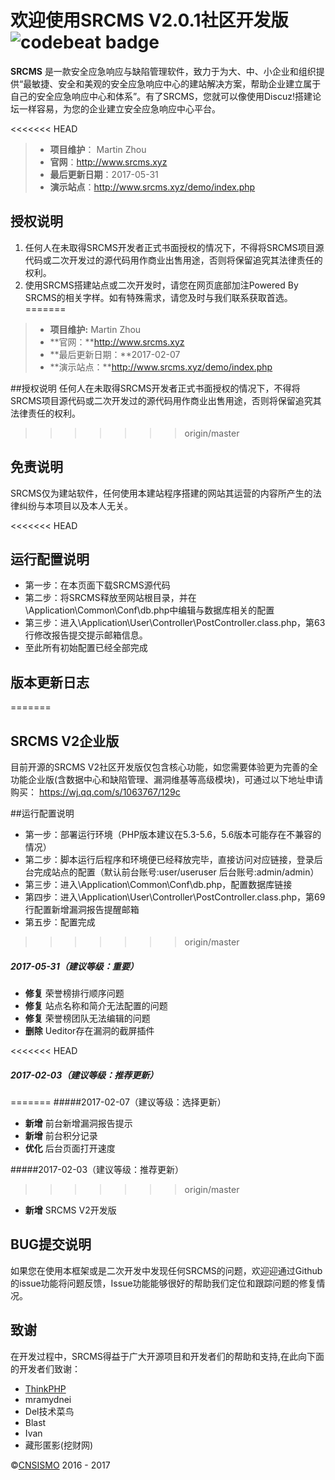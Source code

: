 # 欢迎使用SRCMS V2.0.1社区开发版 ![codebeat badge](https://codebeat.co/badges/67e58b6d-bc89-4f22-ba8f-7668a9c15c5a)

**SRCMS** 是一款安全应急响应与缺陷管理软件，致力于为大、中、小企业和组织提供“最敏捷、安全和美观的安全应急响应中心的建站解决方案，帮助企业建立属于自己的安全应急响应中心和体系”。有了SRCMS，您就可以像使用Discuz!搭建论坛一样容易，为您的企业建立安全应急响应中心平台。

<<<<<<< HEAD
> * **项目维护**： Martin Zhou
> * **官网**：http://www.srcms.xyz
> * **最后更新日期**：2017-05-31 
> * **演示站点**：http://www.srcms.xyz/demo/index.php


## 授权说明
1. 任何人在未取得SRCMS开发者正式书面授权的情况下，不得将SRCMS项目源代码或二次开发过的源代码用作商业出售用途，否则将保留追究其法律责任的权利。 
2. 使用SRCMS搭建站点或二次开发时，请您在网页底部加注Powered By SRCMS的相关字样。如有特殊需求，请您及时与我们联系获取首选。
=======
> * **项目维护:** Martin Zhou
> * **官网：**http://www.srcms.xyz
> * **最后更新日期：**2017-02-07
> * **演示站点：**http://www.srcms.xyz/demo/index.php


##授权说明
任何人在未取得SRCMS开发者正式书面授权的情况下，不得将SRCMS项目源代码或二次开发过的源代码用作商业出售用途，否则将保留追究其法律责任的权利。 
>>>>>>> origin/master


## 免责说明
SRCMS仅为建站软件，任何使用本建站程序搭建的网站其运营的内容所产生的法律纠纷与本项目以及本人无关。

<<<<<<< HEAD

## 运行配置说明
* 第一步：在本页面下载SRCMS源代码
* 第二步：将SRCMS释放至网站根目录，并在\Application\Common\Conf\db.php中编辑与数据库相关的配置
* 第三步：进入\Application\User\Controller\PostController.class.php，第63行修改报告提交提示邮箱信息。
* 至此所有初始配置已经全部完成

## 版本更新日志
=======
## SRCMS V2企业版
目前开源的SRCMS V2社区开发版仅包含核心功能，如您需要体验更为完善的全功能企业版(含数据中心和缺陷管理、漏洞维基等高级模块)，可通过以下地址申请购买： 
https://wj.qq.com/s/1063767/129c

##运行配置说明
* 第一步：部署运行环境（PHP版本建议在5.3-5.6，5.6版本可能存在不兼容的情况）
* 第二步：脚本运行后程序和环境便已经释放完毕，直接访问对应链接，登录后台完成站点的配置（默认前台账号:user/useruser 后台账号:admin/admin）
* 第三步：进入\Application\Common\Conf\db.php，配置数据库链接
* 第四步：进入\Application\User\Controller\PostController.class.php，第69行配置新增漏洞报告提醒邮箱
* 第五步：配置完成
>>>>>>> origin/master

##### 2017-05-31（建议等级：重要）
* **修复** 荣誉榜排行顺序问题
* **修复** 站点名称和简介无法配置的问题
* **修复** 荣誉榜团队无法编辑的问题
* **删除** Ueditor存在漏洞的截屏插件

<<<<<<< HEAD
##### 2017-02-03（建议等级：推荐更新）
=======
#####2017-02-07（建议等级：选择更新）
* **新增** 前台新增漏洞报告提示
* **新增** 前台积分记录
* **优化** 后台页面打开速度

#####2017-02-03（建议等级：推荐更新）
>>>>>>> origin/master
* **新增** SRCMS V2开发版

## BUG提交说明
如果您在使用本框架或是二次开发中发现任何SRCMS的问题，欢迎迎通过Github的issue功能将问题反馈，Issue功能能够很好的帮助我们定位和跟踪问题的修复情况。 

## 致谢
在开发过程中，SRCMS得益于广大开源项目和开发者们的帮助和支持,在此向下面的开发者们致谢：
* [ThinkPHP](http://www.thinkphp.cn/)
* mramydnei
* Del技术菜鸟
* Blast
* Ivan
* 藏形匿影(挖财网)

&copy;<a href="https://github.com/CNSISMO" target="_blank">CNSISMO</a> 2016 - 2017
